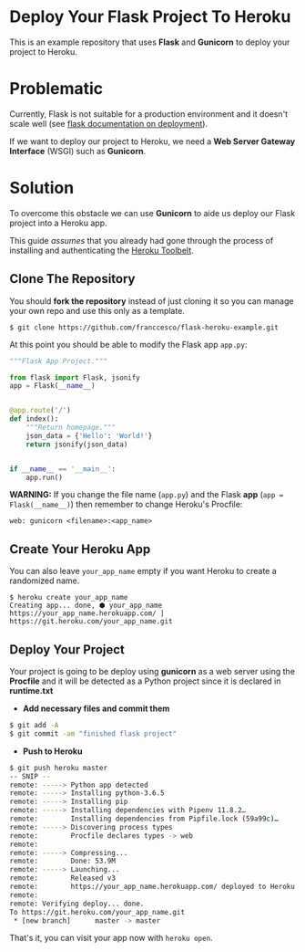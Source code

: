 # Deploy Your Flask Project To Heroku

This is an example repository that uses **Flask** and **Gunicorn** to deploy your project to Heroku.

# Problematic

Currently, Flask is not suitable for a production environment and it doesn't scale well (see [flask documentation on deployment](http://flask.pocoo.org/docs/1.0/deploying/)).

If we want to deploy our project to Heroku, we need a **Web Server Gateway Interface** (WSGI) such as **Gunicorn**.

# Solution

To overcome this obstacle we can use **Gunicorn** to aide us deploy our Flask project into a Heroku app.

This guide _assumes_ that you already had gone through the process of installing and authenticating the [Heroku Toolbelt](https://devcenter.heroku.com/articles/heroku-cli).

## Clone The Repository

You should **fork the repository** instead of just cloning it so you can manage your own repo and use this only as a template.

```
$ git clone https://github.com/franccesco/flask-heroku-example.git
```

At this point you should be able to modify the Flask app `app.py`:
```python
"""Flask App Project."""

from flask import Flask, jsonify
app = Flask(__name__)


@app.route('/')
def index():
    """Return homepage."""
    json_data = {'Hello': 'World!'}
    return jsonify(json_data)


if __name__ == '__main__':
    app.run()
```

**WARNING:** If you change the file name (`app.py`) and the Flask **app** (`app = Flask(__name__)`) then remember to change Heroku's Procfile:
```
web: gunicorn <filename>:<app_name>
```

## Create Your Heroku App

You can also leave `your_app_name` empty if you want Heroku to create a randomized name.

```
$ heroku create your_app_name
Creating app... done, ⬢ your_app_name
https://your_app_name.herokuapp.com/ | https://git.heroku.com/your_app_name.git
```

## Deploy Your Project

Your project is going to be deploy using **gunicorn** as a web server using the **Procfile** and it will be detected as a Python project since it is declared in **runtime.txt**

* **Add necessary files and commit them**
```bash
$ git add -A
$ git commit -am "finished flask project"
```

* **Push to Heroku**
```bash
$ git push heroku master
-- SNIP --
remote: -----> Python app detected
remote: -----> Installing python-3.6.5
remote: -----> Installing pip
remote: -----> Installing dependencies with Pipenv 11.8.2…
remote:        Installing dependencies from Pipfile.lock (59a99c)…
remote: -----> Discovering process types
remote:        Procfile declares types -> web
remote:
remote: -----> Compressing...
remote:        Done: 53.9M
remote: -----> Launching...
remote:        Released v3
remote:        https://your_app_name.herokuapp.com/ deployed to Heroku
remote:
remote: Verifying deploy... done.
To https://git.heroku.com/your_app_name.git
 * [new branch]      master -> master
```

That's it, you can visit your app now with `heroku open`.
